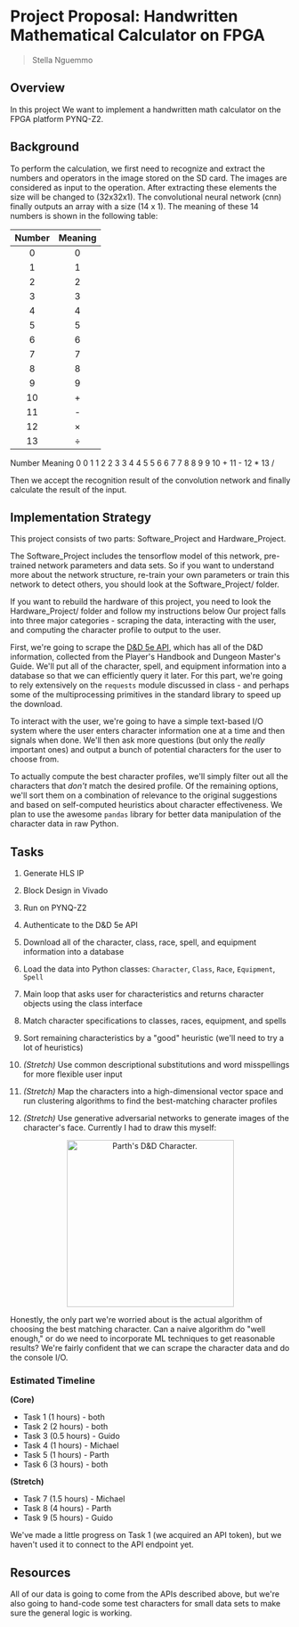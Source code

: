 
# Project Proposal:  Handwritten Mathematical Calculator on FPGA


> Stella Nguemmo


## Overview

In this project We want to implement a handwritten math calculator on the FPGA platform PYNQ-Z2.

## Background

To perform the calculation, we first need to recognize and extract the numbers and operators in the image stored on the SD card. The images are considered as input to the operation. After extracting these elements the size will be changed to (32x32x1). The convolutional neural network (cnn) finally outputs an array with a size (14 x 1). The meaning of these 14 numbers is shown in the following table:

| Number | Meaning  |
| :----: | :------: |
|   0    |    0     |
|   1    |    1     |
|   2    |    2     |
|   3    |    3     |
|   4    |    4     |
|   5    |    5     |
|   6    |    6     |
|   7    |    7     |
|   8    |    8     |
|   9    |    9     |
|   10   |    +     |
|   11   |    -     |
|   12   | $\times$ |
|   13   |  $\div$  |
Number	Meaning
0	0
1	1
2	2
3	3
4	4
5	5
6	6
7	7
8	8
9	9
10	+
11	-
12	*
13	/

Then we accept the recognition result of the convolution network and finally calculate the result of the input.

## Implementation Strategy

This project consists of two parts: Software_Project and Hardware_Project.

The Software_Project includes the tensorflow model of this network, pre-trained network parameters and data sets. So if you want to understand more about the network structure, re-train your own parameters or train this network to detect others, you should look at the Software_Project/ folder.

If you want to rebuild the hardware of this project, you need to look the Hardware_Project/ folder and follow my instructions below
Our project falls into three major categories - scraping the data, interacting with the user, and computing the character profile to output to the user.

First, we're going to scrape the [D&D 5e API](http://www.dnd5eapi.co/), which has all of the D&D information, collected from the Player's Handbook and Dungeon Master's Guide. We'll put all of the character, spell, and equipment information into a database so that we can efficiently query it later. For this part, we're going to rely extensively on the `requests` module discussed in class - and perhaps some of the multiprocessing primitives in the standard library to speed up the download.

To interact with the user, we're going to have a simple text-based I/O system where the user enters character information one at a time and then signals when done. We'll then ask more questions (but only the *really* important ones) and output a bunch of potential characters for the user to choose from.

To actually compute the best character profiles, we'll simply filter out all the characters that *don't* match the desired profile. Of the remaining options, we'll sort them on a combination of relevance to the original suggestions and based on self-computed heuristics about character effectiveness. We plan to use the awesome `pandas` library for better data manipulation of the character data in raw Python.


## Tasks

1. Generate HLS IP
2. Block Design in Vivado
3. Run on PYNQ-Z2

5. Authenticate to the D&D 5e API
6. Download all of the character, class, race, spell, and equipment information into a database
7. Load the data into Python classes: `Character`, `Class`, `Race`, `Equipment`, `Spell`
8. Main loop that asks user for characteristics and returns character objects using the class interface
9. Match character specifications to classes, races, equipment, and spells
10. Sort remaining characteristics by a "good" heuristic (we'll need to try a lot of heuristics)
11. *(Stretch)* Use common descriptional substitutions and word misspellings for more flexible user input
12. *(Stretch)* Map the characters into a high-dimensional vector space and run clustering algorithms to find the best-matching character profiles
13. *(Stretch)* Use generative adversarial networks to generate images of the character's face. Currently I had to draw this myself:
<p align="center">
	<img src="Kali.png" width="300" alt="Parth's D&D Character." />
</p>

Honestly, the only part we're worried about is the actual algorithm of choosing the best matching character. Can a naive algorithm do "well enough," or do we need to incorporate ML techniques to get reasonable results? We're fairly confident that we can scrape the character data and do the console I/O.


### Estimated Timeline

**(Core)**

* Task 1 (1 hours) - both
* Task 2 (2 hours) - both
* Task 3 (0.5 hours) - Guido
* Task 4 (1 hours) - Michael
* Task 5 (1 hours) - Parth
* Task 6 (3 hours) - both

**(Stretch)**

* Task 7 (1.5 hours) - Michael
* Task 8 (4 hours) - Parth
* Task 9 (5 hours) - Guido

We've made a little progress on Task 1 (we acquired an API token), but we haven't used it to connect to the API endpoint yet.


## Resources

All of our data is going to come from the APIs described above, but we're also going to hand-code some test characters for small data sets to make sure the general logic is working. 
